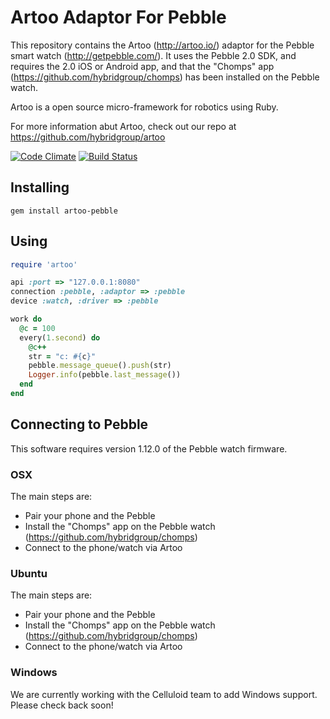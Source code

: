 # Artoo Adaptor For Pebble

This repository contains the Artoo (http://artoo.io/) adaptor for the Pebble smart watch (http://getpebble.com/). It uses the Pebble 2.0 SDK, and requires the 2.0 iOS or Android app, and that the "Chomps" app (https://github.com/hybridgroup/chomps) has been installed on the Pebble watch.

Artoo is a open source micro-framework for robotics using Ruby.

For more information abut Artoo, check out our repo at https://github.com/hybridgroup/artoo

[![Code Climate](https://codeclimate.com/github/hybridgroup/artoo-pebble.png)](https://codeclimate.com/github/hybridgroup/artoo-pebble) [![Build Status](https://travis-ci.org/hybridgroup/artoo-pebble.png?branch=master)](https://travis-ci.org/hybridgroup/artoo-pebble)

## Installing

```
gem install artoo-pebble
```

## Using

```ruby
require 'artoo'

api :port => "127.0.0.1:8080"
connection :pebble, :adaptor => :pebble
device :watch, :driver => :pebble

work do
  @c = 100
  every(1.second) do
    @c++
    str = "c: #{c}"
    pebble.message_queue().push(str)
    Logger.info(pebble.last_message())
  end
end
```

## Connecting to Pebble

This software requires version 1.12.0 of the Pebble watch firmware.

### OSX

The main steps are:
- Pair your phone and the Pebble
- Install the "Chomps" app on the Pebble watch (https://github.com/hybridgroup/chomps)
- Connect to the phone/watch via Artoo

### Ubuntu

The main steps are:
- Pair your phone and the Pebble
- Install the "Chomps" app on the Pebble watch (https://github.com/hybridgroup/chomps)
- Connect to the phone/watch via Artoo

### Windows

We are currently working with the Celluloid team to add Windows support. Please check back soon!
